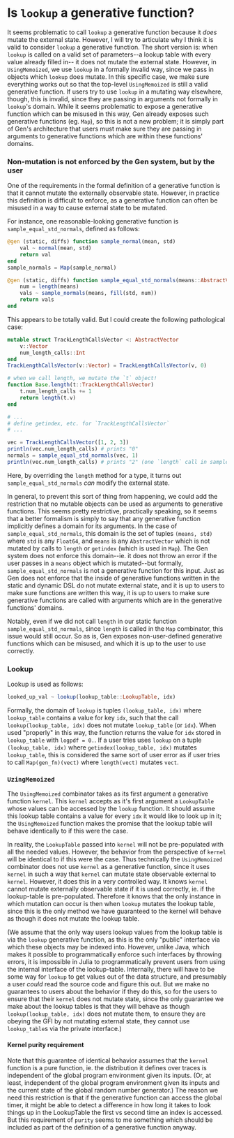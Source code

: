 # Is `lookup` a generative function?

It seems problematic to call `lookup` a generative function because it _does_ mutate the external state.
However, I will try to articulate why I think it is valid to consider `lookup` a generative function.
The short version is: when `lookup` is called on a valid set of parameters--a lookup table with every value already filled in--
it does not mutate the external state.  However, in `UsingMemoized`, we use `lookup` in a formally invalid way, since we 
pass in objects which `lookup` does mutate.  In this specific case, we make sure everything works out so that the top-level
`UsingMemoized` is still a valid generative function.
If users try to use `lookup` in a mutating way elsewhere, though,
this is invalid, since they are passing in arguments not formally in `lookup`'s domain.
While it seems problematic to expose a generative function which can be misused in this way,
Gen already exposes such generative functions (eg. `Map`), so this is not a new problem;
it is simply part of Gen's architecture that users must make sure they are passing in
arguments to generative functions which are within these functions' domains.

### Non-mutation is not enforced by the Gen system, but by the user

One of the requirements in the formal definition of a generative function is that it cannot mutate the externally
observable state.  However, in practice this definition is difficult to enforce, as a generative function
can often be misused in a way to cause external state to be mutated.

For instance, one reasonable-looking generative function is `sample_equal_std_normals`,
defined as follows:
```julia
@gen (static, diffs) function sample_normal(mean, std)
    val ~ normal(mean, std)
    return val
end
sample_normals = Map(sample_normal)

@gen (static, diffs) function sample_equal_std_normals(means::AbstractVector, std::Float64)
    num = length(means)
    vals ~ sample_normals(means, fill(std, num))
    return vals
end
```

This appears to be totally valid.  But I could create the following pathological case:
```julia
mutable struct TrackLengthCallsVector <: AbstractVector
    v::Vector
    num_length_calls::Int
end
TrackLengthCallsVector(v::Vector) = TrackLengthCallsVector(v, 0)

# when we call length, we mutate the `t` object!
function Base.length(t::TrackLengthCallsVector)
    t.num_length_calls += 1
    return length(t.v)
end

# ...
# define getindex, etc. for `TrackLengthCallsVector`
# ...

vec = TrackLengthCallsVector([1, 2, 3])
println(vec.num_length_calls) # prints "0"
normals = sample_equal_std_normals(vec, 1)
println(vec.num_length_calls) # prints "2" (one `length` call in sample_equal_std_normals, another in the `Map` combinator)

```
Here, by overriding the `length` method for a type, it turns out `sample_equal_std_normals`
_can_ modify the external state.

In general, to prevent this sort of thing from happening, we could add the restriction
that no mutable objects can be used as arguments to generative functions.  This seems pretty restrictive,
practically speaking, so it seems that a better formalism is simply to say that
any generative function implicitly defines a domain for its arguments.
In the case of `sample_equal_std_normals`, this domain is the set of tuples
`(means, std)` where `std` is any `Float64`, and `means` is any `AbstractVector`
which is not mutated by calls to `length` or `getindex` (which is used in `Map`).
The Gen system does not enforce this domain--ie. it does not throw an error if the user passes in
a `means` object which is mutated--but formally, `sample_equal_std_normals` is not a generative
function for this input.  Just as Gen does not enforce that the inside of generative functions
written in the static and dynamic DSL do not mutate external state, and it is up to users to make
sure functions are written this way, it is up to users to make sure generative functions
are called with arguments which are in the generative functions' domains.

Notably, even if we did not call `length` in our static function `sample_equal_std_normals`,
since `length` is called in the `Map` combinator, this issue would still occur.
So as is, Gen exposes non-user-defined generative functions which can be misused, and
which it is up to the user to use correctly.

### Lookup
Lookup is used as follows:

```julia
looked_up_val ~ lookup(lookup_table::LookupTable, idx)
```

Formally, the domain of `lookup` is tuples `(lookup_table, idx)` where `lookup_table`
contains a value for key `idx`, such that the call `lookup(lookup_table, idx)`
does not mutate `lookup_table` (or `idx`).  When used "properly" in this way,
the function returns the value for `idx` stored in `lookup_table` with `logpdf = 0.`.
If a user tries uses `lookup` on a tuple `(lookup_table, idx)` where
`getindex(lookup_table, idx)` mutates `lookup_table`, this is considered the same sort of user
error as if user tries to call `Map(gen_fn)(vect)` where `length(vect)` mutates `vect`.

### `UzingMemoized`

The `UsingMemoized` combinator takes as its first argument a generative function `kernel`.
This `kernel` accepts as it's first argument a `LookupTable` whose values can be accessed
by the `lookup` function.  It should assume this lookup table contains a value for every `idx`
it would like to look up in it; the `UsingMemoized` function makes the promise that the lookup table
will behave identically to if this were the case.

In reality, the `LookupTable` passed into `kernel` will not be pre-populated with all the needed values.
However, the behavior from the perspective of `kernel` will be identical to if this were the case.
Thus technically the `UsingMemoized` combinator does not use `kernel` as a generative function,
since it uses `kernel` in such a way that `kernel` can mutate state observable external to `kernel`.
However, it does this in a very controlled way.  It knows `kernel` cannot mutate externally observable
state if it is used correctly, ie. if the lookup-table is pre-populated.  Therefore it knows that the only instance in which
mutation can occur is then when `lookup` mutates the lookup table, since this is the only method we have
guaranteed to the kernel will behave as though it does not mutate the lookup table.

(We assume that the only way users lookup values
from the lookup table is via the `lookup` generative function, as this is the only "public" interface via
which these objects may be indexed into.  However, unlike Java, which makes it possible to programmatically enforce
such interfaces by throwing errors, it is impossible in Julia to programmatically prevent users from using
the internal interface of the lookup-table.  Internally, there will have to be some way for `lookup`
to get values out of the data structure, and presumably a user _could_ read the source code
and figure this out.  But we make no guarantees to users about the behavior if they do this,
so for the users to ensure that their `kernel` does not mutate state, since the only guarantee we make about the
lookup tables is that they will behave as though `lookup(lookup_table, idx)` does not mutate them,
to ensure they are obeying the GFI by not mutating external state, they cannot use `lookup_table`s via the private
interface.)


#### Kernel purity requirement
Note that this guarantee of identical behavior assumes that the `kernel` function is a pure
function, ie. the distribution it defines over traces is independent of the global program environment
given its inputs.  (Or, at least, independent of the global program environment given its inputs
and the current state of the global random number generator.)  The reason we need this restriction
is that if the generative function can access the global timer, it might be able to detect a difference
in how long it takes to look things up in the LookupTable the first vs second time an index is accessed.
But this requirement of `purity` seems to me something which should be included as part of the definition
of a generative function anyway.